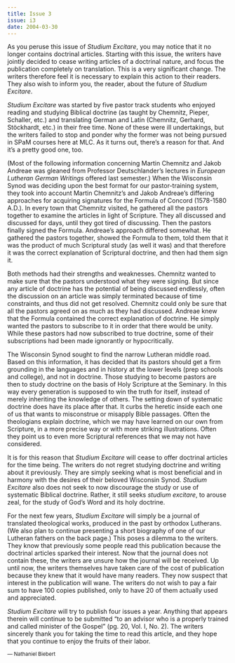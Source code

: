 ```yaml
---
title: Issue 3
issue: i3
date: 2004-03-30
---
```


As you peruse this issue of *Studium Excitare*, you may notice that it no longer contains doctrinal articles. Starting with this issue, the writers have jointly decided to cease writing articles of a doctrinal nature, and focus the publication completely on translation. This is a very significant change. The writers therefore feel it is necessary to explain this action to their readers. They also wish to inform you, the reader, about the future of *Studium Excitare*.

*Studium Excitare* was started by five pastor track students who enjoyed reading and studying Biblical doctrine (as taught by Chemnitz, Pieper, Schaller, etc.) and translating German and Latin (Chemnitz, Gerhard, Stöckhardt, etc.) in their free time. None of these were ill undertakings, but the writers failed to stop and ponder why the former was not being pursued in SPaM courses here at MLC. As it turns out, there’s a reason for that. And it’s a pretty good one, too.

(Most of the following information concerning Martin Chemnitz and Jakob Andreae was gleaned from Professor Deutschlander’s lectures in *European Lutheran German Writings* offered last semester.) When the Wisconsin Synod was deciding upon the best format for our pastor-training system, they took into account Martin Chemnitz’s and Jakob Andreae’s differing approaches for acquiring signatures for the Formula of Concord (1578-1580 A.D.). In every town that Chemnitz visited, he gathered all the pastors together to examine the articles in light of Scripture. They all discussed and discussed for days, until they got tired of discussing. Then the pastors finally signed the Formula. Andreae’s approach differed somewhat. He gathered the pastors together, showed the Formula to them, told them that it was the product of much Scriptural study (as well it was) and that therefore it was the correct explanation of Scriptural doctrine, and then had them sign it.

Both methods had their strengths and weaknesses. Chemnitz wanted to make sure that the pastors understood what they were signing. But since any article of doctrine has the potential of being discussed endlessly, often the discussion on an article was simply terminated because of time constraints, and thus did not get resolved. Chemnitz could only be sure that all the pastors agreed on as much as they had discussed. Andreae knew that the Formula contained the correct explanation of doctrine. He simply wanted the pastors to subscribe to it in order that there would be unity. While these pastors had now subscribed to true doctrine, some of their subscriptions had been made ignorantly or hypocritically.

The Wisconsin Synod sought to find the narrow Lutheran middle road. Based on this information, it has decided that its pastors should get a firm grounding in the languages and in history at the lower levels (prep schools and college), and not in doctrine. Those studying to become pastors are then to study doctrine on the basis of Holy Scripture at the Seminary. In this way every generation is supposed to win the truth for itself, instead of merely inheriting the knowledge of others. The setting down of systematic doctrine does have its place after that. It curbs the heretic inside each one of us that wants to misconstrue or misapply Bible passages. Often the theologians explain doctrine, which we may have learned on our own from Scripture, in a more precise way or with more striking illustrations. Often they point us to even more Scriptural references that we may not have considered.

It is for this reason that *Studium Excitare* will cease to offer doctrinal articles for the time being. The writers do not regret studying doctrine and writing about it previously. They are simply seeking what is most beneficial and in harmony with the desires of their beloved Wisconsin Synod. *Studium Excitare* also does not seek to now discourage the study or use of systematic Biblical doctrine. Rather, it still seeks *studium excitare*, to arouse zeal, for the study of God’s Word and its holy doctrine.

For the next few years, *Studium Excitare* will simply be a journal of translated theological works, produced in the past by orthodox Lutherans. (We also plan to continue presenting a short biography of one of our Lutheran fathers on the back page.) This poses a dilemma to the writers. They know that previously some people read this publication because the doctrinal articles sparked their interest. Now that the journal does not contain these, the writers are unsure how the journal will be received. Up until now, the writers themselves have taken care of the cost of publication because they knew that it would have many readers. They now suspect that interest in the publication will wane. The writers do not wish to pay a fair sum to have 100 copies published, only to have 20 of them actually used and appreciated.

*Studium Excitare* will try to publish four issues a year. Anything that appears therein will continue to be submitted “to an advisor who is a properly trained and called minister of the Gospel” (pg. 20, Vol. I, No. 2). The writers sincerely thank you for taking the time to read this article, and they hope that you continue to enjoy the fruits of their labor.

<small class="text-muted">— Nathaniel Biebert</small>